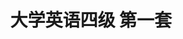---
layout: cet
pageName: examination
title: 大学英语四级 第一套
period: 2018年06月
courseID:
description:
parts:
  - title: Writing
    length: 30
    description: （请于正式开考后半小时内完成该部分，之后将进行听力考试）
    tip: 请用黑色签字笔在答题卡 1 指定区域内作答作文题，在试题册上的作答无效！
    directions: For this part, you are allowed 30 minutes to write a short easy on <strong>on the importance of reading ability and how to develop it</strong>. You should write at least 120 words but no more than 180 words.
    questions:
      - title:
        type: textarea
        answer: <h5 class="text-center">The Importance of Reading Ability and How to Develop It</h5><p class="pgh-indent">As the most frequently used way to get access to the original material, reading has always been considered one of the most important parts of language learning. This explains why reading skills should be highly emphasized.</p><p class="pgh-indent">Then how to improve our reading skills? First of all, scan the material before we begin. Whatever the purpose of our reading is, take a few minutes to look the piece over to check and see how the work is structured and presented. Secondly, try not to reach for the dictionary when we come to a word we don't know. Instead, try to guess the meaning of the word based on the context. Last but not least, write a few sentences to summarize what we've read since it is a way of checking that we understand what we're reading.</p><p class="pgh-indent">Above all, reading has important benefits and can help us learn the language faster and more completely, which encourages each language learner to develop their reading skills as suggested.</p>
  - title: Listening Comprehension
    length: 25
    audio: http://xia2.kekenet.com/Sound/2018/08/201806cet401.mp3
    sections:
      - title: Section A
        directions: In this section, you will hear three news reports. At the end of each news report, you will hear two or three questions. Both the news report and the questions will be spoken only once. After you hear a question, you must choose the best answer from the four choices marked A), B), C) and D). Then mark the corresponding letter on <strong>Answer Sheet 1</strong> with a single line through the centre.
        questions:
          - title: Questions 1 and 2 are based on the passage you have just heard.
            type: radio
            options:
              - answer: The return of a bottled message to its owner's daughter.
                isTrue: true
              - answer: A New Hampshire man's joke with friends on his wife.
                isTrue: false
              - answer: A father's message for his daughter.
                isTrue: false
              - answer: The history of a century-old motel.
                isTrue: false
          - title:
            type: radio
            options:
              - answer: She wanted to show gratitude for his kindness.
                isTrue: false
              - answer: She wanted to honor her father's promise.
                isTrue: true
              - answer: She had been asked by her father to do so.
                isTrue: false
              - answer: She was excited to see her father's handwriting.
                isTrue: false
          - title: Questions 3 and 4 are based on the passage you have just heard.
            type: radio
            options:
              - answer: People were concerned about the number of bees.
                isTrue: false
              - answer: Several cases of Zika disease had been identified.
                isTrue: true
              - answer: Two million bees were infected with disease.
                isTrue: false
              - answer: Zika virus had destroyed some bee farms.
                isTrue: false
          - title:
            type: radio
            options:
              - answer: It apologized to its customers.
                isTrue: false
              - answer: It was forced to kill its bees.
                isTrue: false
              - answer: It lost a huge stock of bees.
                isTrue: true
              - answer: It lost 2.5 million dollars.
                isTrue: false
          - title: Questions 5 to 7 are based on the passage you have just heard.
            type: radio
            options:
              - answer: It stayed in the air for about two hours.
                isTrue: true
              - answer: It took off and landed on a football field.
                isTrue: false
              - answer: It proved to be of high commercial value.
                isTrue: false
              - answer: It made a series of sharp turns in the sky.
                isTrue: false
          - title:
            type: radio
            options:
              - answer: Engineering problems.
                isTrue: false
              - answer: The air pollution it produced.
                isTrue: false
              - answer: Inadequate funding.
                isTrue: true
              - answer: The opposition from the military.
                isTrue: false
          - title:
            type: radio
            options:
              - answer: It uses the latest aviation technology.
                isTrue: false
              - answer: It flies faster than a commercial jet.
                isTrue: false
              - answer: It is a safer means of transportation.
                isTrue: false
              - answer: It is more environmentally friendly.
                isTrue: true
      - title: Section B
        directions: In this section, you will hear two long conversations. At the end of each conversation, you will hear four questions. Both the conversation and the questions will be spoken only once. After you hear a question, you must choose the best answer from the four choices marked A), B), C) and D). Then mark the corresponding letter on <strong>Answer Sheet 1</strong> with a single line through the centre.
        questions:
          - title: Questions 8 to 11 are based on the passage you have just heard.
            type: radio
            options:
              - answer: It seems a depressing topic.
                isTrue: true
              - answer: It sounds quite alarming.
                isTrue: false
              - answer: It has little impact on our daily life.
                isTrue: false
              - answer: It is getting more serious these days.
                isTrue: false
          - title:
            type: radio
            options:
              - answer: The man doesn't understand Spanish.
                isTrue: false
              - answer: The woman doesn't really like dancing.
                isTrue: false
              - answer: They don't want something too noisy.
                isTrue: false
              - answer: They can't make it to the theatre in time.
                isTrue: true
          - title:
            type: radio
            options:
              - answer: It would be more fun without Mr. Whitehead hosting.
                isTrue: false
              - answer: It has too many acts to hold the audience's attention.
                isTrue: false
              - answer: It is the most amusing show he has ever watched.
                isTrue: true
              - answer: It is a show inappropriate for a night of charity.
                isTrue: false
          - title:
            type: radio
            options:
              - answer: Watch a comedy.
                isTrue: false
              - answer: Go and see the dance.
                isTrue: true
              - answer: Book the tickets online. 
                isTrue: false
              - answer: See a film with the man.
                isTrue: false
          - title: Questions 12 to 15 are based on the passage you have just heard.
            type: radio
            options:
              - answer: Most of her schoolmates are younger than she is.
                isTrue: false
              - answer: She simply has no idea what school to transfer to.
                isTrue: false
              - answer: There are too many activities for her to cope with.
                isTrue: false
              - answer: She worries she won't fit in as a transfer student.
                isTrue: true
          - title:
            type: radio
            options:
              - answer: Seek advice from senior students.
                isTrue: false
              - answer: Pick up some meaningful hobbies.
                isTrue: false
              - answer: Participate in after-school activities.
                isTrue: true
              - answer: Look into what the school offers.
                isTrue: false
          - title:
            type: radio
            options:
              - answer: Give her help whenever she needs it.
                isTrue: true
              - answer: Accept her as a transfer student.
                isTrue: false
              - answer: Find her accommodation on campus.
                isTrue: false
              - answer: Introduce her to her roommates.
                isTrue: false
          - title:
            type: radio
            options:
              - answer: She has interests similar to Mr. Lee's.
                isTrue: false
              - answer: She has become friends with Catherine.
                isTrue: false
              - answer: She has chosen the major Catherine has.
                isTrue: false
              - answer: She has just transferred to the college.
                isTrue: true
      - title: Section C
        directions: In this section, you will hear three passages. At the end of each passage, you will hear three or four questions. Both the passage and the questions will be spoken only once. After you hear a question, you must choose the best answer from the four choices marked A), B), C) and D). Then mark the corresponding letter on <strong>Answer Sheet 1</strong> with a single line through the centre.
        questions:
          - title: Questions 16 to 18 are based on the passage you have just heard.
            type: radio
            options:
              - answer: To investigate how being overweight impacts on health.
                isTrue: false
              - answer: To find out which physical drive is the most powerful.
                isTrue: true
              - answer: To discover what most mice like to eat.
                isTrue: false
              - answer: To determine what feelings mice have.
                isTrue: false
          - title:
            type: radio
            options:
              - answer: When they are hungry.
                isTrue: true
              - answer: When they are thirsty.
                isTrue: false
              - answer: When they smell food.
                isTrue: false
              - answer: When they want company.
                isTrue: false
          - title:
            type: radio
            options:
              - answer: They search for food in groups.
                isTrue: false
              - answer: They are overweight when food is plenty.
                isTrue: false
              - answer: They prefer to be with other mice.
                isTrue: true
              - answer: They enjoy the company of other animals.
                isTrue: false
          - title: Questions 19 to 21 are based on the passage you have just heard.
            type: radio
            options:
              - answer: Its construction started before World War I.
                isTrue: false
              - answer: Its construction cost more than $40 billion.
                isTrue: false
              - answer: It is efficiently used for transport.
                isTrue: false
              - answer: It is one of the best in the world.
                isTrue: true
          - title:
            type: radio
            options:
              - answer: To improve transportation in the countryside.
                isTrue: false
              - answer: To move troops quickly from place to place.
                isTrue: true
              - answer: To enable people to travel at a higher speed.
                isTrue: false
              - answer: To speed up the transportation of goods.
                isTrue: false
          - title:
            type: radio
            options:
              - answer: In the 1970s.
                isTrue: true
              - answer: In the 1960s. 
                isTrue: false
              - answer: In the 1950s.
                isTrue: false
              - answer: In the 1940s.
                isTrue: false
          - title: Questions 22 to 25 are based on the passage you have just heard.
            type: radio
            options:
              - answer: Chatting while driving.
                isTrue: false
              - answer: Messaging while driving.
                isTrue: true
              - answer: Driving under age.
                isTrue: false
              - answer: Speeding on highways.
                isTrue: false
          - title:
            type: radio
            options:
              - answer: A gadget to hold a phone on the steering wheel.
                isTrue: false
              - answer: A gadget to charge the phone in a car.
                isTrue: false
              - answer: A device to control the speed of a vehicle.
                isTrue: false
              - answer: A device to ensure people drive with both hands.
                isTrue: true
          - title:
            type: radio
            options:
              - answer: The car keeps flashing its headlights.
                isTrue: false
              - answer: The car slows down gradually to a halt.
                isTrue: false
              - answer: They are alerted with a light and a sound.
                isTrue: true
              - answer: They get a warning on their smart phone.
                isTrue: false
          - title:
            type: radio
            options:
              - answer: Installing a camera.
                isTrue: false
              - answer: Using a connected app.
                isTrue: true
              - answer: Checking their emails.
                isTrue: false
              - answer: Keeping a daily record.
                isTrue: false
  - title: Reading Comprehension
    length: 40
    sections:
      - title: Section A
        directions: In this section, there is a passage with ten blanks. You are required to select one word for each blank from a list of choices given in a word bank following the passage. Read the passage through carefully before making your choices. Each choice in the bank is identified by a letter. Please mark the corresponding letter for each item on <strong>Answer Sheet 2</strong> with a single line through the centre. You may not use any of the words in the bank more than once.
        article: <p class="pgh-indent">An office tower on Miller Street in Manchester is completely covered in solar panels. They are used to create some of the energy used by the insurance company inside. When the tower was first ____26____ in 1962, it was covered with thin square stones. These small square stones became a problem for the building and continued to fall off the face for 40 years until a major renovation was ____27____. During this renovation the building's owners, CIS, ____28____ the solar panel company, Solarcentury. They agreed to cover the entire building in solar panels. In 2004, the completed CIS tower became Europe's largest ____29____ of vertical solar panels. A vertical solar project on such a large ____30____ has never been repeated since.</p><p class="pgh-indent">Covering a skyscraper with solar panels had never been done before, and the CIS tower was chosen as one of the "10 best green energy projects". For a long time after this renovation project, it was the tallest building in the United Kingdom, but it was ____31____ overtaken by the Millbank Tower.</p><p class="pgh-indent">Green buildings like this aren't ____32____ cost-efficient for the investor, but it does produce much less pollution than that caused by energy ____33____ through fossil fuels. As solar panels get ____34____, the world is likely to see more skyscrapers covered in solar panels, collecting energy much like trees do. Imagine a world where building the tallest skyscraper wasn't a race of ____35____, but rather one to collect the most solar energy.</p>
        questions:
          - title:
            type: select
            answer: E
          - title:
            type: select
            answer: O
          - title:
            type: select
            answer: F
          - title:
            type: select
            answer: C
          - title:
            type: select
            answer: N
          - title:
            type: select
            answer: I
          - title:
            type: select
            answer: K
          - title:
            type: select
            answer: L
          - title:
            type: select
            answer: A
          - title:
            type: select
            answer: J
        options:
          - answer: cheaper
          - answer: cleaner
          - answer: collection
          - answer: competed
          - answer: constructed
          - answer: consulted
          - answer: dimention
          - answer: discovered
          - answer: eventually
          - answer: height
          - answer: necessarily
          - answer: production
          - answer: range
          - answer: scale
          - answer: undertaken
      - title: Section B
        directions: In this section, you are going to read a passage with ten statements attached to it. Each statement contains information given in one of the paragraphs. Identify the paragraph from which the information is derived. You may choose a paragraph more than once. Each paragraph is marked with a letter. Answer the questions by marking the corresponding letter on <strong>Answer Sheet 2</strong>.
        article: <h3 class="text-center mt-2 mb-4"><strong>Some College Students Are Angry That They Have to Pay to Do Their Homework</strong></h3>
        paragraphs:
          - Digital learning systems now charge students for access codes needed to complete coursework, take quizzes, and turn in homework. As universities go digital, students are complaining of a new hit to their finances that's replacing—and sometimes joining—expensive textbooks&#58; pricey online access codes that are required to complete coursework and submit assignments.
          - The codes—which typically range in price from $80 to $155 per course—give students online access to systems developed by education companies like McGraw Hill and Pearson. These companies, which long reaped big profits as textbook publishers, have boasted that their new online offerings, when pushed to students through universities they partner with, represent the future of the industry.
          - But critics say the digital access codes represent the same profit-seeking <em>ethos</em>(观念) of the textbook business, and are even harder for students to opt out of. While they could once buy second-hand textbooks, or share copies with friends, the digital systems are essentially impossible to avoid.
          - -"When we talk about the access code we see it as the new face of the textbook <em>monopoly</em>(垄断), a new way to lock students around this system," said Ethan Senack, the higher education advocate for the U.S. Public Interest Research Group, to BuzzFeed News. "Rather than $250 (for a print textbook) you're paying $ 120," said Senack. "But because it's all digital it eliminates the used book market and eliminates any sharing and because homework and tests are through an access code, it eliminates any ability to opt out."
          - Sarina Harpet, a 19-year-old student at Virginia Tech, was faced with a tough dilemma when she first started college in 2015—pay rent or pay to turn in her chemistry homework. She told BuzzFeed News that her freshman chemistry class required her to use Connect, a system provided by McGraw Hill where students can submit homework, take exams and track their grades. But the code to access the program cost $120——a big sum for Harper, who had already put down $450 for textbooks, and had rent day approaching.
          - She decided to wait for her next work-study paycheck, which was typically $150-$200, to pay for the code. She knew that her chemistry grade may take a dive as a result. "It's a balancing act," she said. "Can I really afford these access codes now?" She didn't hand in her first two assignments for chemistry, which started her out in the class with a failing grade.
          - The access codes may be another financial headache for students, but for textbook businesses, they're the future. McGraw Hill, which controls 21% of the higher education market, reported in March that its digital content sales exceeded print sales for the first time in 2015. The company said that 45% of its $ 140 million revenue in 2015 "was derived from digital products."
          - A Pearson spokesperson told BuzzFeed News that "digital materials are less expensive and a good investment" that offer new features, like audio texts, personalized knowledge checks and expert videos. Its digital course materials save students up to 60% compared to traditional printed textbooks, the company added. McGraw Hill didn't respond to a request for comment, but its CEO David Levin told the Financial Times in August that "in higher education, the era of the printed textbook is now over."
          - The textbook industry insists the online systems represent a better deal for students. "These digital products aren't just mechanisms for students to submit homework, they offer all kinds of features," David Anderson, the executive director of higher education with the Association of American Publishers, told BuzzFeed News. "It helps students understand in a way that you can't do with print homework assignments."
          - David Hunt, an associate professor in sociology at Augusta University, which has rolled out digital textbooks across its math and psychology departments, told BuzzFeed News that he understands the utility of using systems that require access codes. But he doesn't require his students to buy access to a learning program that controls the class assignments. "I try to make things as inexpensive as possible," said Hunt, who uses free digital textbooks for his classes but designs his own curriculum. "The online systems may make my life a lot easier but I feel like I'm giving up control. The discussions are the things where my expertise can benefit the students most."
          - A 20-year-old junior at Georgia Southern University told BuzzFeed News that she normally spends $500-$600 on access codes for class. In one case, the professor didn't require students to buy a textbook, just an access code to turn in homework. This year she said she spent $900 on access codes to books and programs. "That's two months of rent," she said. "You can't sell any of it back. With a traditional textbook you can sell it for $30-$50 and that helps to pay for your new semester's books. With an access code, you're out of that money. "
          - Benjamin Wolverton, a 19-year-old student at the University of South Carolina, told BuzzFeed News that "it's ridiculous that after paying tens of thousands in tuition we have to pay for all these access codes to do our homework." Many of the access codes he's purchased have been required simply to complete homework or quizzes. "Often it's only 10% of your grade in class." he said. "You're paying so much money for something that hardly affects your grade—but if you didn't have it, it would affect your grades enough. It would be bad to start out at a B or C." Wolverton said he spent $500 on access codes for digital books and programs this semester.
          - Harper, a <em>poultry</em>(家禽) science major, is taking chemistry again this year and had to buy a new access code to hand in her homework. She rented her economics and statistics textbooks for about $20 each. But her access codes for homework, which can't be rented or bought second-hand, were her most expensive purchases&#58; $120 and $85.
          - She still remembers the sting of her first experience skipping an assignment due to the high prices. "We don't really have a missed assignment policy," she said. "If you miss it, you just miss it. I just got zeros on a couple of first assignments. I managed to pull everything back up. But as a scared freshman looking at their grades, it's not fun."
        questions:
          - title: A student's yearly expenses on access codes may amount to their rent for two months.
            type: select
            answer: K
          - title: The online access codes may be seen as a way to tie the students to the digital system.
            type: select
            answer: D
          - title: If a student takes a course again, they may have to buy a new access code to submit their assignments.
            type: select
            answer: M
          - title: McGraw Hill accounts for over one-fifth of the market share of college textbooks.
            type: select
            answer: G
          - title: Many traditional textbook publishers are now offering online digital products, which they believe will be the future of the publishing business.
            type: select
            answer: B
          - title: One student complained that they now had to pay for access codes in addition to the high tuition.
            type: select
            answer: L
          - title: Digital materials can cost students less than half the price of traditional printed books according to a publisher.
            type: select
            answer: H
          - title: One student decided not to buy her access code until she received the pay for her part-time job.
            type: select
            answer: F
          - title: Online systems may deprive teachers of opportunities to make the best use of their expertise for their students.
            type: select
            answer: J
          - title: Digital access codes are criticized because they are profit-driven just like the textbook business.
            type: select
            answer: C
      - title: Section C
        directions: There are 2 passages in this section. Each passage is followed by some questions or unfinished statements. For each of them there are four choices marked A), B), C) and D). You should decide on the best choice and mark the corresponding letter on <strong>Answer Sheet 2</strong> with a single line through the centre.
        passages:
          - title: Questions 46 to 50 are based on the following passage.
            article: <p class="pgh-indent">Losing your ability to think and remember is pretty scary. We know the risk of <em>dementia</em>(痴呆症) increases with age. But if you have memory slips, you probably needn't worry. There are pretty clear differences between signs of dementia and age-related memory loss.</p><p class="pgh-indent">After age 50, it's quite common to have trouble remembering the names of people, places and things quickly, says Dr. Kirk Daffner of Brigham and Women's Hospital in Boston.</p><p class="pgh-indent">The brain ages just like the rest of the body. Certain parts shrink, especially areas in the brain that are important to learning, memory and planning. Changes in brain cells can affect communication between different regions of the brain. And blood flow can be reduced as blood vessels narrow.</p><p class="pgh-indent">Forgetting the name of an actor in a favorite movie, for example, is nothing to worry about. But if you forget the plot of the movie or don't remember even seeing it, that's far more concerning, Daffner says.</p><p class="pgh-indent">When you forget entire experiences, he says, that's "a red flag that something more serious may be involved." Forgetting how to operate a familiar object like a microwave oven, or forgetting how to drive to the house of a friend you've visited many times before can also be signs of something going wrong.</p><p class="pgh-indent">But even then, Daffner says, people shouldn't panic. There are many things that can cause confusion and memory loss, including health problems like temporary stoppage of breathing during sleep, high blood pressure, or depression, as well as <em>medications</em>(药物) like antidepressants.</p><p class="pgh-indent">You don't have to figure this out on your own. Daffner suggests going to your doctor to check on medications, health problems and other issues that could be affecting memory. And the best defense against memory loss is to try to prevent it by building up your brain's <em>cognitive</em>(认知的) reserve, Daffner says.</p><p class="pgh-indent">"Read books, go to movies, take on new hobbies or activities that force one to think in novel ways," he says. In other words, keep your brain busy and working. And also get physically active, because exercise is a known brain booster.</p>
            questions:
              - title: Why does the author say that one needn't be concerned about memory slips?
                type: radio
                options:
                  - answer: Not all of them are symptoms of dementia.
                    isTrue: true
                  - answer: They occur only among certain groups of people.
                    isTrue: false
                  - answer: Not all of them are related to one's age.
                    isTrue: false
                  - answer: They are quite common among fifty-year-olds.
                    isTrue: false
              - title: What happens as we become aged according to the passage?
                type: radio
                options:
                  - answer: Our interaction skills deteriorate.
                    isTrue: false
                  - answer: Some parts of our brain stop functioning.
                    isTrue: false
                  - answer: Communication within our brain weakens.
                    isTrue: true
                  - answer: Our whole brain starts shrinking.
                    isTrue: false
              - title: Which memory-related symptom should people take seriously?
                type: radio
                options:
                  - answer: Totally forgetting how to do one's daily routines.
                    isTrue: true
                  - answer: Inability to recall details of one's life experiences.
                    isTrue: false
                  - answer: Failure to remember the names of movies or actors.
                    isTrue: false
                  - answer: Occasionally confusing the addresses of one's friends.
                    isTrue: false
              - title: What should people do when signs of serious memory loss show up?
                type: radio
                options:
                  - answer: Check the brain's cognitive reserve.
                    isTrue: false
                  - answer: Stop medications affecting memory.
                    isTrue: false
                  - answer: Turn to a professional for assistance.
                    isTrue: true
                  - answer: Exercise to improve their well-being.
                    isTrue: false
              - title: What is Dr. Daffner's advice for combating memory loss?
                type: radio
                options:
                  - answer: Having regular physical and mental checkups.
                    isTrue: false
                  - answer: Taking medicine that helps boost one's brain.
                    isTrue: false
                  - answer: Engaging in known memory repair activities.
                    isTrue: false
                  - answer: Staying active both physically and mentally.
                    isTrue: true
          - title: Questions 51 to 55 are based on the following passage.
            article: <p class="pgh-indent">A letter written by Charles Darwin in 1875 has been returned to the Smithsonian Institution <em>Archives</em>(档案馆) by the FBI after being stolen twice.</p><p class="pgh-indent">"We realized in the mid-1970s that it was missing," says Effie Kapsalis, head of the Smithsonian Insitution Archives. "It was noted as missing and likely taken by an intern (实习生), from what the FBI is telling us. Word got out that it was missing when someone asked to see the letter for research purposes," and the intern put the letter back. "The intern likely took the letter again once nobody was watching it."</p><p class="pgh-indent">Decades passed. Finally, the FBI received a tip that the stolen document was located very close to Washington, D.C. Their art crime team recovered the letter but were unable to press charges because the time of limitations had ended. The FBI worked closely with the Archives to determine that the letter was both authentic and definitely Smithsonian's property.</p><p class="pgh-indent">The letter was written by Darwin to thank an American geologist, Dr. Ferdinand Vandeveer Hayden, for sending him copies of his research into the geology of the region that would become Yellowstone National Park.</p><p class="pgh-indent">The letter is in fairly good condition, in spite of being out of the care of trained museum staff for so long. "It was luckily in good shape," says Kapsalis, "and we just have to do some minor things in order to be able to unfold it. It has some glue on it that has colored it slightly, but nothing that will prevent us from using it. After it is repaired, we will take digital photos of it and that will be available online. One of our goals is to get items of high research value or interest to the public online."</p><p class="pgh-indent">It would now be difficult for an intern, visitor or a thief to steal a document like this. "Archiving practices have changed greatly since the 1970s," says Kapsalis, "and we keep our high value documents in a safe that I don't even have access to."</p>
            questions:
              - title: What happened to Darwin's letter in the 1970s?
                type: radio
                options:
                  - answer: It was recovered by the FBI.
                    isTrue: false
                  - answer: It was stolen more than once.
                    isTrue: true
                  - answer: It was put in the archives for research purposes.
                    isTrue: false
                  - answer: It was purchased by the Smithsonian Archives.
                    isTrue: false
              - title: What did the FBI do after the recovery of the letter?
                type: radio
                options:
                  - answer: They proved its authenticity.
                    isTrue: true
                  - answer: They kept it in a special safe.
                    isTrue: false
                  - answer: They arrested the suspect immediately.
                    isTrue: false
                  - answer: They pressed criminal charges in vain.
                    isTrue: false
              - title: What is Darwin's letter about?
                type: radio
                options:
                  - answer: The evolution of Yellowstone National Park.
                    isTrue: false
                  - answer: His cooperation with an American geologist.
                    isTrue: false
                  - answer: Some geological evidence supporting his theory.
                    isTrue: false
                  - answer: His acknowledgement of help from a professional.
                    isTrue: true
              - title: What will the Smithsonian Institution Archives do with the letter according to Kapsalis?
                type: radio
                options:
                  - answer: Reserve it for research purposes only. 
                    isTrue: false
                  - answer: Turn it into an object of high interest.
                    isTrue: false
                  - answer: Keep it a permanent secret.
                    isTrue: false
                  - answer: Make it available online.
                    isTrue: true
              - title: What has the past half century witnessed according to Kapsalis?
                type: radio
                options:
                  - answer: Growing interest in rare art objects.
                    isTrue: false
                  - answer: Radical changes in archiving practices.
                    isTrue: true
                  - answer: Recovery of various missing documents.
                    isTrue: false
                  - answer: Increases in the value of museum exhibits.
                    isTrue: false
  - title: Translation
    length: 30
    directions: For this part, you are allowed 30 minutes to translate a passage from Chinese into English. You should write your answer on <strong>Answer Sheet 2</strong>.
    questions:
      - title: 过去，乘飞机出行对大多数中国人来说是难以想象的。如今，随着经济的发展和生活水平的提高，越来越多的中国人包括许多农民和外出务工人员都能乘飞机出行。他们可以乘飞机到达所有大城市，还有很多城市也在筹建机场。航空服务不断改进，而且经常会有廉价机票。近年来，节假日期间选择乘飞机外出旅游的人数在不断增加。
        type: textarea
        answer: In the past, traveling by plane was unimaginable for most Chinese people. Today, with the development of China's economy and the improvement of people's living standards, more and more Chinese people, including many farmers and migrant workers, can travel by air. They can fly to all major cities, and many other cities are also planning to build airports. Air services continue to improve, and there are often cheap flights. In recent years, the number of people choosing to travel by air during holidays has been increasing.
---